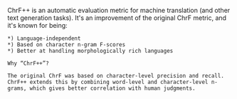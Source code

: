 ChrF++ is an automatic evaluation metric for machine translation (and other text generation tasks). It's an improvement of the original ChrF metric, and it's known for being:

    *) Language-independent
    *) Based on character n-gram F-scores
    *) Better at handling morphologically rich languages

    Why “ChrF++”?

    The original ChrF was based on character-level precision and recall.
    ChrF++ extends this by combining word-level and character-level n-grams, which gives better correlation with human judgments.
